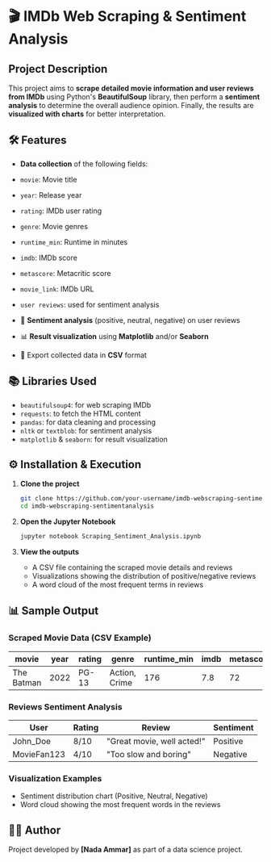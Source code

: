 # 🎬 IMDb Web Scraping & Sentiment Analysis

##  Project Description

This project aims to **scrape detailed movie information and user reviews from IMDb** using Python's **BeautifulSoup** library, then perform a **sentiment analysis** to determine the overall audience opinion. Finally, the results are **visualized with charts** for better interpretation.

## 🛠️ Features

*  **Data collection** of the following fields:

  * `movie`: Movie title
  * `year`: Release year
  * `rating`: IMDb user rating
  * `genre`: Movie genres
  * `runtime_min`: Runtime in minutes
  * `imdb`: IMDb score
  * `metascore`: Metacritic score
  * `movie_link`: IMDb URL
  * `user reviews`: used for sentiment analysis
* 🧠 **Sentiment analysis** (positive, neutral, negative) on user reviews
* 📊 **Result visualization** using **Matplotlib** and/or **Seaborn**
* 💾 Export collected data in **CSV** format

## 📚 Libraries Used

* `beautifulsoup4`: for web scraping IMDb
* `requests`: to fetch the HTML content
* `pandas`: for data cleaning and processing
* `nltk` or `textblob`: for sentiment analysis
* `matplotlib` & `seaborn`: for result visualization

## ⚙️ Installation & Execution

1. **Clone the project**

   ```bash
   git clone https://github.com/your-username/imdb-webscraping-sentimentanalysis.git
   cd imdb-webscraping-sentimentanalysis
   ```

2. **Open the Jupyter Notebook**

   ```bash
   jupyter notebook Scraping_Sentiment_Analysis.ipynb
   ```

4. **View the outputs**

   * A CSV file containing the scraped movie details and reviews
   * Visualizations showing the distribution of positive/negative reviews
   * A word cloud of the most frequent terms in reviews

## 📊 Sample Output

### **Scraped Movie Data (CSV Example)**

| movie      | year | rating | genre         | runtime\_min | imdb | metascore | movie\_link                                                                  |
| ---------- | ---- | ------ | ------------- | ------------ | ---- | --------- | ---------------------------------------------------------------------------- |
| The Batman | 2022 | PG-13  | Action, Crime | 176          | 7.8  | 72        | [https://www.imdb.com/title/tt1877830](https://www.imdb.com/title/tt1877830) |

### **Reviews Sentiment Analysis**

| User        | Rating | Review                     | Sentiment |
| ----------- | ------ | -------------------------- | --------- |
| John\_Doe   | 8/10   | "Great movie, well acted!" | Positive  |
| MovieFan123 | 4/10   | "Too slow and boring"      | Negative  |

### **Visualization Examples**

* Sentiment distribution chart (Positive, Neutral, Negative)
* Word cloud showing the most frequent words in the reviews


## 👨‍💻 Author

Project developed by **\[Nada Ammar]** as part of a data science project.
